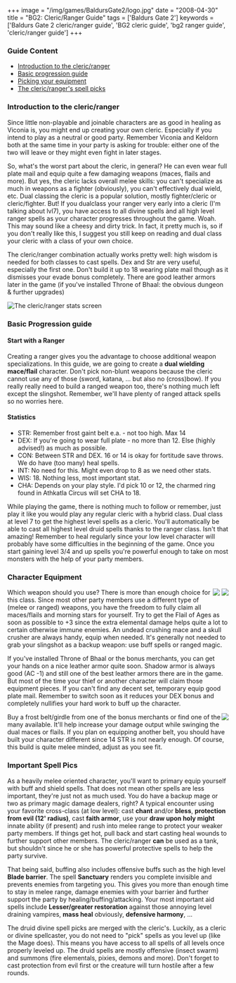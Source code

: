 +++
image = "/img/games/BaldursGate2/logo.jpg"
date = "2008-04-30"
title = "BG2: Cleric/Ranger Guide"
tags = ['Baldurs Gate 2']
keywords = ['Baldurs Gate 2 cleric/ranger guide', 'BG2 cleric guide', 'bg2 ranger guide', 'cleric/ranger guide']
+++

### Guide Content

- <a href="#intro">Introduction to the cleric/ranger</a>
- <a href="#progression">Basic progression guide</a>
- <a href="#equipment">Picking your equipment</a>
- <a href="#spells">The cleric/ranger's spell picks</a>

<a id="intro"></a>
### Introduction to the cleric/ranger

Since little non-playable and joinable characters are as good in healing as Viconia is, you might end up creating your own cleric. Especially if you intend to play as a neutral or good party. Remember Viconia and Keldorn both at the same time in your party is asking for trouble: either one of the two will leave or they might even fight in later stages. 

So, what's the worst part about the cleric, in general? He can even wear full plate mail and equip quite a few damaging weapons (maces, flails and more). But yes, the cleric lacks overall melee skills: you can't specialize as much in weapons as a fighter (obviously), you can't effectively dual wield, etc. Dual classing the cleric is a popular solution, mostly fighter/cleric or cleric/fighter. But! If you dualclass your ranger very early into a cleric (I'm talking about lvl7), you have access to all divine spells ànd all high level ranger spells as your character progresses throughout the game. Woah. This may sound like a cheesy and dirty trick. In fact, it pretty much is, so if you don't really like this, I suggest you still keep on reading and dual class your cleric with a class of your own choice. 

The cleric/ranger combination actually works pretty well: high wisdom is needed for both classes to cast spells. Dex and Str are very useful, especially the first one. Don't build it up to 18 wearing plate mail though as it dismisses your evade bonus completely. There are good leather armors later in the game (if you've installed Throne of Bhaal: the obvious dungeon & further upgrades)

![](/img/games/BaldursGate2/screens/01_clericstats.jpg "The cleric/ranger stats screen")

<a id="progression"></a>
### Basic Progression guide

#### Start with a Ranger

Creating a ranger gives you the advantage to choose additional weapon specializations. In this guide, we are going to create a **dual wielding mace/flail** character. Don't pick non-blunt weapons because the cleric cannot use any of those (sword, katana, ... but also no (cross)bow). If you really really need to build a ranged weapon too, there's nothing much left except the slingshot. Remember, we'll have plenty of ranged attack spells so no worries here. 

#### Statistics

- STR: Remember frost gaint belt e.a. - not too high. Max 14
- DEX: If you're going to wear full plate - no more than 12. Else (highly advised!) as much as possible. 
- CON: Between STR and DEX. 16 or 14 is okay for fortitude save throws. We do have (too many) heal spells.
- INT: No need for this. Might even drop to 8 as we need other stats.
- WIS: 18. Nothing less, most important stat.
- CHA: Depends on your play style. I'd pick 10 or 12, the charmed ring found in Athkatla Circus will set CHA to 18.

While playing the game, there is nothing much to follow or remember, just play it like you would play any regular cleric with a hybrid class. Dual class at level 7 to get the highest level spells as a cleric. You'll automatically be able to cast all highest level druid spells thanks to the ranger class. Isn't that amazing! Remember to heal regularly since your low level character will probably have some difficulties in the beginning of the game. Once you start gaining level 3/4 and up spells you're powerful enough to take on most monsters with the help of your party members.

<a id="equipment"></a>
### Character Equipment

<span style="float: right;">
    <img src="/img/games/BaldursGate2/flail.gif">
    <img src="/img/games/BaldursGate2/mace.gif">
</span>

Which weapon should you use? There is more than enough choice for this class. Since most other party members use a different type of (melee or ranged) weapons, you have the freedom to fully claim all maces/flails and morning stars for yourself. Try to get the Flail of Ages as soon as possible to +3 since the extra elemental damage helps quite a lot to certain otherwise immune enemies. An undead crushing mace and a skull crusher are always handy, equip when needed. It's generally not needed to grab your slingshot as a backup weapon: use buff spells or ranged magic.

If you've installed Throne of Bhaal or the bonus merchants, you can get your hands on a nice leather armor quite soon. Shadow armor is always good (AC -1) and still one of the best leather armors there are in the game. But most of the time your thief or another character will claim those equipment pieces. If you can't find any decent set, temporary equip good plate mail. Remember to switch soon as it reduces your DEX bonus and completely nullifies your hard work to buff up the character.

<span style="float: right;">
    <img src="/img/games/BaldursGate2/girdle.gif">
</span>

Buy a frost belt/girdle from one of the bonus merchants or find one of the many available. It'll help increase your damage output while swinging the dual maces or flails. If you plan on equipping another belt, you should have built your character different since 14 STR is not nearly enough. Of course, this build is quite melee minded, adjust as you see fit. 

<a id="spells"></a>
### Important Spell Pics

As a heavily melee oriented character, you'll want to primary equip yourself with buff and shield spells. That does not mean other spells are less important, they're just not as much used. You do have a backup mage or two as primary magic damage dealers, right? A typical encounter using your favorite cross-class (at low level): cast **chant** and/or **bless**, **protection from evil (12' radius)**, cast **faith armor**, use your **draw upon holy might** innate ability (if present) and rush into melee range to protect your weaker party members. If things get hot, pull back and start casting heal wounds to further support other members. The cleric/ranger **can** be used as a tank, but shouldn't since he or she has powerful protective spells to help the party survive.

That being said, buffing also includes offensive buffs such as the high level **Blade barrier**. The spell **Sanctuary** renders you complete invisible and prevents enemies from targeting you. This gives you more than enough time to stay in melee range, damage enemies with your barrier ànd further support the party by healing/buffing/attacking. Your most important aid spells include **Lesser/greater restoration** against those annoying level draining vampires, **mass heal** obviously, **defensive harmony**, ...

The druid divine spell picks are merged with the cleric's. Luckily, as a cleric or divine spellcaster, you do not need to "pick" spells as you level up (like the Mage does). This means you have access to all spells  of all levels once properly leveled up. The druid spells are mostly offensive (insect swarm) and summons (fire elementals, pixies, demons and more). Don't forget to cast protection from evil first or the creature will turn hostile after a few rounds.


